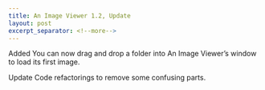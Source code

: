 ```yaml
---
title: An Image Viewer 1.2, Update
layout: post
excerpt_separator: <!--more-->
---
```


<span class="tag">Added</span> You can now drag and drop a folder into An Image Viewer’s window to load its first image.

<span class="tag">Update</span> Code refactorings to remove some confusing parts.

<!--more-->
